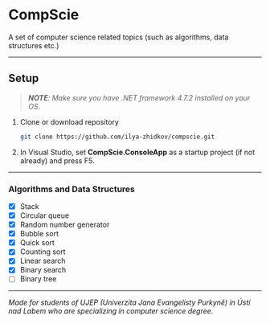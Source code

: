 ﻿# CompScie

A set of computer science related topics (such as algorithms, data structures etc.)

---

## Setup

> _**NOTE**: Make sure you have .NET framework 4.7.2 installed on your OS._

1. Clone or download repository
   
    ```bash
    git clone https://github.com/ilya-zhidkov/compscie.git
    ```

2. In Visual Studio, set **CompScie.ConsoleApp** as a startup project (if not already) and press F5.

---

### Algorithms and Data Structures

- [x] Stack
- [x] Circular queue
- [x] Random number generator
- [x] Bubble sort
- [x] Quick sort
- [x] Counting sort
- [x] Linear search
- [x] Binary search
- [ ] Binary tree

---

*Made for students of UJEP (Univerzita Jana Evangelisty Purkyně) in Ústí nad Labem who are specializing in computer science degree.*
